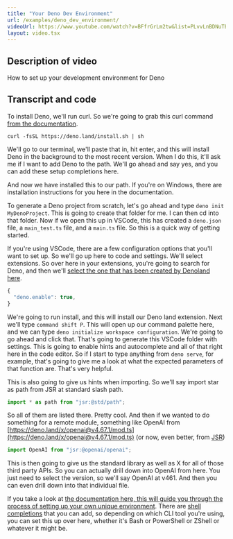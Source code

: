 ```yaml
---
title: "Your Deno Dev Environment"
url: /examples/deno_dev_environment/
videoUrl: https://www.youtube.com/watch?v=BFfrGrLm2tw&list=PLvvLnBDNuTEov9EBIp3MMfHlBxaKGRWTe&index=3
layout: video.tsx
---
```


## Description of video

How to set up your development environment for Deno

## Transcript and code

To install Deno, we'll run curl. So we're going to grab this curl command
[from the documentation](https://docs.deno.com/runtime/getting_started/installation/).

```shell
curl -fsSL https://deno.land/install.sh | sh
```

We'll go to our terminal, we'll paste that in, hit enter, and this will install
Deno in the background to the most recent version. When I do this, it'll ask me
if I want to add Deno to the path. We'll go ahead and say yes, and you can add
these setup completions here.

And now we have installed this to our path. If you're on Windows, there are
installation instructions for you here in the documentation.

To generate a Deno project from scratch, let's go ahead and type
`deno init MyDenoProject`. This is going to create that folder for me. I can
then cd into that folder. Now if we open this up in VSCode, this has created a
`deno.json` file, a `main_test.ts` file, and a `main.ts` file. So this is a
quick way of getting started.

If you're using VSCode, there are a few configuration options that you'll want
to set up. So we'll go up here to code and settings. We'll select extensions. So
over here in your extensions, you're going to search for Deno, and then we'll
[select the one that has been created by Denoland here](https://marketplace.visualstudio.com/items?itemName=denoland.vscode-deno).

```javascript
{
  "deno.enable": true,
}
```

We're going to run install, and this will install our Deno land extension. Next
we'll type `command shift P`. This will open up our command palette here, and we
can type `deno initialize workspace configuration`. We're going to go ahead and
click that. That's going to generate this VSCode folder with settings. This is
going to enable hints and autocomplete and all of that right here in the code
editor. So if I start to type anything from `deno serve`, for example, that's
going to give me a look at what the expected parameters of that function are.
That's very helpful.

This is also going to give us hints when importing. So we'll say import star as
path from JSR at standard slash path.

```javascript
import * as path from "jsr:@std/path";
```

So all of them are listed there. Pretty cool. And then if we wanted to do
something for a remote module, something like OpenAI from
[https://deno.land/x/openai@v4.67.1/mod.ts](https://deno.land/x/openai@v4.67.1/mod.ts)
(or now, even better, from [JSR](https://jsr.io/@openai/openai))

```javascript
import OpenAI from "jsr:@openai/openai";
```

This is then going to give us the standard library as well as X for all of those
third party APIs. So you can actually drill down into OpenAI from here. You just
need to select the version, so we'll say OpenAI at v461. And then you can even
drill down into that individual file.

If you take a look at
[the documentation
here, this will guide you through the process of setting up your own unique
environment](/runtime/getting_started/setup_your_environment/). There are
[shell completions](/runtime/getting_started/setup_your_environment/#shell-completions)
that you can add, so depending on which CLI tool you're using, you can set this
up over here, whether it's Bash or PowerShell or ZShell or whatever it might be.
